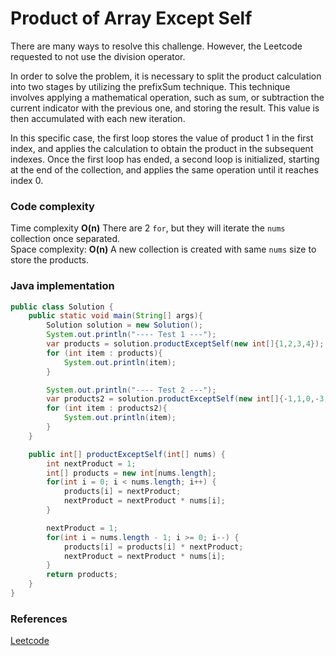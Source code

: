 # Product of Array Except Self

There are many ways to resolve this challenge. However, the Leetcode requested to not use the division operator.

In order to solve the problem, it is necessary to split the product calculation into two stages by utilizing the prefixSum technique. This technique involves applying a mathematical operation, such as sum, or subtraction the current indicator with the previous one, and storing the result. This value is then accumulated with each new iteration.

In this specific case, the first loop stores the value of product 1 in the first index, and applies the calculation to obtain the product in the subsequent indexes. Once the first loop has ended, a second loop is initialized, starting at the end of the collection, and applies the same operation until it reaches index 0.

### Code complexity
Time complexity **O(n)** There are 2 `for`, but they will iterate the `nums` collection once separated. \
Space complexity: **O(n)** A new collection is created with same `nums` size to store the products.

### Java implementation

``` Java
public class Solution {
    public static void main(String[] args){
        Solution solution = new Solution();
        System.out.println("---- Test 1 ---");
        var products = solution.productExceptSelf(new int[]{1,2,3,4}); // [24,12,8,6]
        for (int item : products){
            System.out.println(item);
        }

        System.out.println("---- Test 2 ---");
        var products2 = solution.productExceptSelf(new int[]{-1,1,0,-3,3}); // [0,0,9,0,0]
        for (int item : products2){
            System.out.println(item);
        }
    }

    public int[] productExceptSelf(int[] nums) {
        int nextProduct = 1;
        int[] products = new int[nums.length];
        for(int i = 0; i < nums.length; i++) {
            products[i] = nextProduct;
            nextProduct = nextProduct * nums[i];
        }

        nextProduct = 1;
        for(int i = nums.length - 1; i >= 0; i--) {
            products[i] = products[i] * nextProduct;
            nextProduct = nextProduct * nums[i];
        }
        return products;
    }
}
```

### References
[Leetcode](https://leetcode.com/problems/product-of-array-except-self)

